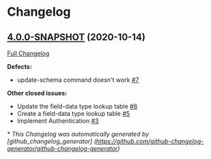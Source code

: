 # Changelog

## [4.0.0-SNAPSHOT](https://github.com/NASA-PDS/pds-registry-mgr-elastic/tree/4.0.0-SNAPSHOT) (2020-10-14)

[Full Changelog](https://github.com/NASA-PDS/pds-registry-mgr-elastic/compare/7fd5a2640c71921f086fa467648c78d108c4bb24...4.0.0-SNAPSHOT)

**Defects:**

- update-schema command doesn't work [\#7](https://github.com/NASA-PDS/pds-registry-mgr-elastic/issues/7)

**Other closed issues:**

- Update the field-data type lookup table [\#6](https://github.com/NASA-PDS/pds-registry-mgr-elastic/issues/6)
- Create a field-data type lookup table [\#5](https://github.com/NASA-PDS/pds-registry-mgr-elastic/issues/5)
- Implement Authentication [\#3](https://github.com/NASA-PDS/pds-registry-mgr-elastic/issues/3)



\* *This Changelog was automatically generated       by [github_changelog_generator]      (https://github.com/github-changelog-generator/github-changelog-generator)*
